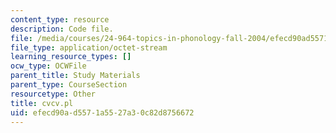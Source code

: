 ```yaml
---
content_type: resource
description: Code file.
file: /media/courses/24-964-topics-in-phonology-fall-2004/efecd90ad5571a5527a30c82d8756672_cvcv.pl
file_type: application/octet-stream
learning_resource_types: []
ocw_type: OCWFile
parent_title: Study Materials
parent_type: CourseSection
resourcetype: Other
title: cvcv.pl
uid: efecd90a-d557-1a55-27a3-0c82d8756672
---
```

